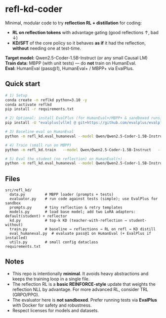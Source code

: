 # refl-kd-coder

Minimal, modular code to try **reflection RL + distillation** for coding:
- **RL on reflection tokens** with advantage gating (good reflections ↑, bad ↓)
- **KD/SFT** of the core policy so it behaves **as if** it had the reflection, **without** needing one at test-time.

**Target model:** Qwen2.5-Coder-1.5B-Instruct (or any small Causal LM)  
**Train data:** MBPP (with unit tests) — do **not** train on HumanEval.  
**Eval:** HumanEval (pass@1), HumanEval+ / MBPP+ via EvalPlus.

## Quick start

```bash
# 1) Setup
conda create -n reflkd python=3.10 -y
conda activate reflkd
pip install -r requirements.txt

# 2) Optional: install EvalPlus (for HumanEval+/MBPP+ & sandboxed runs)
pip install -U "evalplus[vllm] @ git+https://github.com/evalplus/evalplus"

# 3) Baseline eval on HumanEval
python -m refl_kd.eval_humaneval --model Qwen/Qwen2.5-Coder-1.5B-Instruct --passk 1

# 4) Train (small run on MBPP)
python -m refl_kd.train   --model Qwen/Qwen2.5-Coder-1.5B-Instruct   --dataset mbpp   --max_problems 200   --k_reflections 2   --save_dir ./checkpoints

# 5) Eval the student (no reflection) on HumanEval(+)
python -m refl_kd.eval_humaneval --model Qwen/Qwen2.5-Coder-1.5B-Instruct --student_adapter ./checkpoints/student_adapter --passk 1
```

## Files

```
src/refl_kd/
  data.py         # MBPP loader (prompts + tests)
  evaluator.py    # run code against tests (simple); use EvalPlus for sandbox
  prompts.py      # tiny reflection & retry templates
  models.py       # load base model; add two LoRA adapters: default(student) + reflector
  kd.py           # top-k KD (teacher-with-reflection → student-without)
  train.py        # baseline → reflections → RL on refl → KD distill
  eval_humaneval.py  # evaluate pass@1 on HumanEval (+ EvalPlus if installed)
  utils.py        # small config dataclass
requirements.txt
```

## Notes
- This repo is intentionally **minimal**. It avoids heavy abstractions and keeps the training loop in a single file.
- The reflection RL is a **basic REINFORCE-style** update that weights the reflection NLL by advantage. For more advanced RL, consider TRL (GRPO/PPO).
- The evaluator here is **not sandboxed**. Prefer running tests via **EvalPlus** with Docker for safety and robustness.
- Respect licenses for models and datasets.
